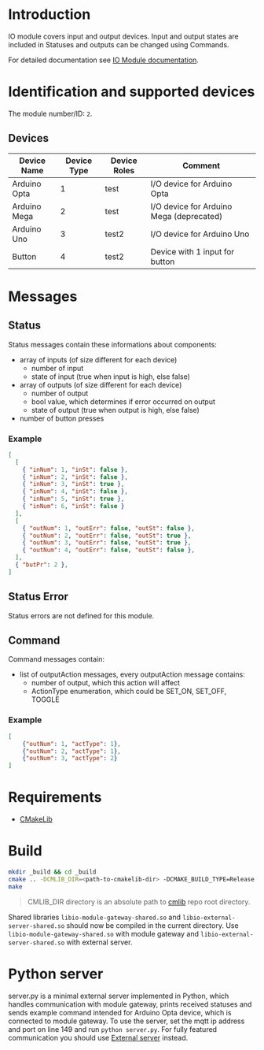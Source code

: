 # Introduction

IO module covers input and output devices. Input and output states are included in Statuses and outputs can be changed using Commands.

For detailed documentation see [IO Module documentation](./doc/IO_module_doc.md).

# Identification and supported devices

The module number/ID: `2`.

## Devices

| **Device Name**  | **Device Type** | **Device Roles** | Comment                                  |
| --------------   | --------------- | ---------------- | ---------------------------------------- |
| Arduino Opta     | 1               | test             | I/O device for Arduino Opta              |
| Arduino Mega     | 2               | test             | I/O device for Arduino Mega (deprecated) |
| Arduino Uno      | 3               | test2            | I/O device for Arduino Uno               |
| Button           | 4               | test2            | Device with 1 input for button           |

# Messages

## Status

Status messages contain these informations about components:
- array of inputs (of size different for each device)
  - number of input
  - state of input (true when input is high, else false)
- array of outputs (of size different for each device)
  - number of output
  - bool value, which determines if error occurred on output
  - state of output (true when output is high, else false)
- number of button presses

### Example

``` json
[
  [
    { "inNum": 1, "inSt": false },
    { "inNum": 2, "inSt": false },
    { "inNum": 3, "inSt": true },
    { "inNum": 4, "inSt": false },
    { "inNum": 5, "inSt": true },
    { "inNum": 6, "inSt": false }
  ],
  [
    { "outNum": 1, "outErr": false, "outSt": false },
    { "outNum": 2, "outErr": false, "outSt": true },
    { "outNum": 3, "outErr": false, "outSt": true },
    { "outNum": 4, "outErr": false, "outSt": false },
  ],
  { "butPr": 2 },
]
```
## Status Error

Status errors are not defined for this module.

## Command

Command messages contain:
- list of outputAction messages, every outputAction message contains:
  - number of output, which this action will affect
  - ActionType enumeration, which could be SET_ON, SET_OFF, TOGGLE

### Example

``` json
[
    {"outNum": 1, "actType": 1},
    {"outNum": 2, "actType": 1},
    {"outNum": 3, "actType": 2}
]
```

# Requirements

 - [CMakeLib](https://github.com/cmakelib/cmakelib)

# Build

```bash
mkdir _build && cd _build
cmake .. -DCMLIB_DIR=<path-to-cmakelib-dir> -DCMAKE_BUILD_TYPE=Release [-DBRINGAUTO_INSTALL=ON] [-DBRINGAUTO_PACKAGE=ON]
make
```

> CMLIB_DIR directory is an absolute path to [cmlib](https://github.com/cmakelib/cmakelib) repo root directory.

Shared libraries `libio-module-gateway-shared.so` and `libio-external-server-shared.so` should now be compiled in the current directory. Use `libio-module-gateway-shared.so` with module gateway and `libio-external-server-shared.so` with external server.

# Python server

server.py is a minimal external server implemented in Python, which handles communication with module gateway, prints received statuses and sends example command intended for Arduino Opta device, which is connected to module gateway. To use the server, set the mqtt ip address and port on line 149 and run `python server.py`. For fully featured communication you should use [External server](https://github.com/bringauto/external-server) instead.
